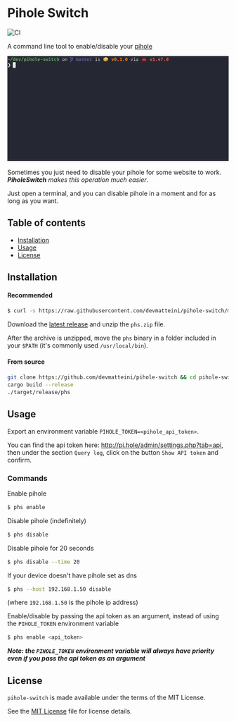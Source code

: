 # Pihole Switch

![CI](https://github.com/devmatteini/pihole-switch/workflows/CI/badge.svg)

A command line tool to enable/disable your [pihole](https://pi-hole.net/)

![](./assets/phs_demo.gif)

Sometimes you just need to disable your pihole for some website to work.
_**PiholeSwitch** makes this operation much easier_.

Just open a terminal, and you can disable pihole in a moment and for as long as you want.

## Table of contents

- [Installation](#installation)
- [Usage](#usage)
- [License](#license)

## Installation

#### Recommended

```bash
$ curl -s https://raw.githubusercontent.com/devmatteini/pihole-switch/master/install.sh | bash
```

Download the [latest release](https://github.com/devmatteini/pihole-switch/releases/latest)
and unzip the `phs.zip` file.

After the archive is unzipped, move the `phs` binary in a folder included in your `$PATH` (it's commonly used `/usr/local/bin`).

#### From source

```bash
git clone https://github.com/devmatteini/pihole-switch && cd pihole-switch
cargo build --release
./target/release/phs
```

## Usage

Export an environment variable `PIHOLE_TOKEN=<pihole_api_token>`.

You can find the api token here: http://pi.hole/admin/settings.php?tab=api, then under the section `Query log`, click on
the button `Show API token` and confirm.

### Commands

Enable pihole

```bash
$ phs enable
```

Disable pihole (indefinitely)

```bash
$ phs disable
```

Disable pihole for 20 seconds

```bash
$ phs disable --time 20
```

If your device doesn't have pihole set as dns

```bash
$ phs --host 192.168.1.50 disable
```

(where `192.168.1.50` is the pihole ip address)

Enable/disable by passing the api token as an argument, instead of using the `PIHOLE_TOKEN` environment variable

```bash
$ phs enable <api_token>
```

_**Note: the `PIHOLE_TOKEN` environment variable will always have priority even if you pass the api token as an
argument**_

## License

`pihole-switch` is made available under the terms of the MIT License.

See the [MIT License](LICENSE) file for license details.